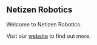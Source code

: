 ## Netizen Robotics

Welcome to Netizen Robotics. 

Visit our [website](https://www.netizenrobotics.com) to find out more.
